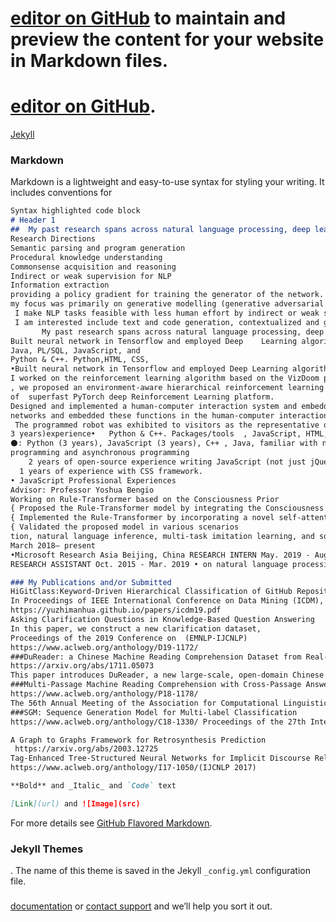 # [editor on GitHub](https://github.com/740490268/qiwangni.github./edit/gh-pages/index.md) to maintain and preview the content for your website in Markdown files.

# [editor on GitHub](https://guides.github.com/features/mastering-markdown/).


 [Jekyll](https://jekyllrb.com/) 
### Markdown
Markdown is a lightweight and easy-to-use syntax for styling your writing. It includes conventions for
```markdown
Syntax highlighted code block
# Header 1
##  My past research spans across natural language processing, deep learning, data mining and computational social science.
Research Directions
Semantic parsing and program generation
Procedural knowledge understanding
Commonsense acquisition and reasoning
Indirect or weak supervision for NLP
Information extraction
providing a policy gradient for training the generator of the network.
my focus was primarily on generative modelling (generative adversarial networks, in particular),parsing and neural networks.
 I make NLP tasks feasible with less human effort by indirect or weak supervision and by building a two-way bridge between natural language text and structured knowledge, logic, relational data
 I am interested include text and code generation, contextualized and goal-oriented conversation, low-resource languages, reading comprehension, knowledge acquisition, reasoning and inference, grounded language learning, interpretable and structured models as well as NLP for social good.
       My past research spans across natural language processing, deep learning, data mining and computational social science.
Built neural network in Tensorflow and employed Deep    Learning algorithms,
Java, PL/SQL, JavaScript, and 
Python & C++. Python,HTML, CSS, 
•Built neural network in Tensorflow and employed Deep Learning algorithms,
I worked on the reinforcement learning algorithm based on the VizDoom platform.
, we proposed an environment-aware hierarchical reinforcement learning architecturein VizDoom AI Competition 2018 Single Player Track(1). 
of  superfast PyTorch deep Reinforcement Learning platform.
Designed and implemented a human-computer interaction system and embedded it on a programmable robot.
networks and embedded these functions in the human-computer interaction system.
 The programmed robot was exhibited to visitors as the representative of Intelligent Information Processing
3 years)experience•   Python & C++. Packages/tools  , JavaScript, HTML, CSS, Java, 
⚫: Python (3 years), JavaScript (3 years), C++ , Java, familiar with network
programming and asynchronous programming
    2 years of open-source experience writing JavaScript (not just jQuery)
  1 years of experience with CSS framework.
• JavaScript Professional Experiences
Advisor: Professor Yoshua Bengio
Working on Rule-Transformer based on the Consciousness Prior
{ Proposed the Rule-Transformer model by integrating the Consciousness Prior and programming
{ Implemented the Rule-Transformer by incorporating a novel self-attention mechanism 
{ Validated the proposed model in various scenarios
tion, natural language inference, multi-task imitation learning, and some other algorithmic problems
March 2018– present
•Microsoft Research Asia Beijing, China RESEARCH INTERN May. 2019 - Aug. 2019 • Mentor: Dr. Lei Ji, Dr. Nan Duan • Worked on structured multimodal procedural knowledge acquisition and instruction summarization from narrative videos and texts. 
RESEARCH ASSISTANT Oct. 2015 - Mar. 2019 • on natural language processing, computational social science, information extraction, text mining, with papers published in various venues. 

### My Publications and/or Submitted 
HiGitClass:Keyword-Driven Hierarchical Classification of GitHub Repositories.
In Proceedings of IEEE International Conference on Data Mining (ICDM), 2019
https://yuzhimanhua.github.io/papers/icdm19.pdf
Asking Clarification Questions in Knowledge-Based Question Answering
In this paper, we construct a new clarification dataset,
Proceedings of the 2019 Conference on  (EMNLP-IJCNLP)
https://www.aclweb.org/anthology/D19-1172/
###DuReader: a Chinese Machine Reading Comprehension Dataset from Real-world Applications
https://arxiv.org/abs/1711.05073
This paper introduces DuReader, a new large-scale, open-domain Chinese ma- chine reading comprehension (MRC) dataset, designed to address real-world 
###Multi-Passage Machine Reading Comprehension with Cross-Passage Answer Verification
https://www.aclweb.org/anthology/P18-1178/
The 56th Annual Meeting of the Association for Computational Linguistics (ACL 2018)
###SGM: Sequence Generation Model for Multi-label Classification
https://www.aclweb.org/anthology/C18-1330/ Proceedings of the 27th International Conference on Computational Linguistics

A Graph to Graphs Framework for Retrosynthesis Prediction
 https://arxiv.org/abs/2003.12725
Tag-Enhanced Tree-Structured Neural Networks for Implicit Discourse Relation Classiﬁcation.
https://www.aclweb.org/anthology/I17-1050/(IJCNLP 2017)

**Bold** and _Italic_ and `Code` text

[Link](url) and ![Image](src)
```
For more details see [GitHub Flavored Markdown](https://guides.github.com/features/mastering-markdown/).
### Jekyll Themes
 [](https://github.com/740490268/qiwangni.github./settings). The name of this theme is saved in the Jekyll `_config.yml` configuration file.
### 
[documentation](https://docs.github.com/categories/github-pages-basics/) or [contact support](https://github.com/contact) and we’ll help you sort it out.
